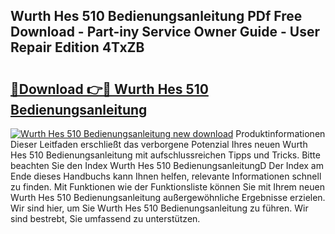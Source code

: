 ## Wurth Hes 510 Bedienungsanleitung PDf Free Download - Part-iny Service Owner Guide - User Repair Edition 4TxZB

# <h2><a href="http://df5jg8b.blite.top/?on=Wurth+Hes+510+Bedienungsanleitung">🔗Download 👉🔴 Wurth Hes 510 Bedienungsanleitung</a></h2>

[![Wurth Hes 510 Bedienungsanleitung new download](https://i.imgur.com/lujVjoI.png)](http://df5jg8b.blite.top/?on=Wurth+Hes+510+Bedienungsanleitung)
Produktinformationen Dieser Leitfaden erschließt das verborgene Potenzial Ihres neuen Wurth Hes 510 Bedienungsanleitung mit aufschlussreichen Tipps und Tricks. Bitte beachten Sie den Index Wurth Hes 510 BedienungsanleitungD Der Index am Ende dieses Handbuchs kann Ihnen helfen, relevante Informationen schnell zu finden. Mit Funktionen wie der Funktionsliste können Sie mit Ihrem neuen Wurth Hes 510 Bedienungsanleitung außergewöhnliche Ergebnisse erzielen. Wir sind hier, um Sie Wurth Hes 510 Bedienungsanleitung zu führen. Wir sind bestrebt, Sie umfassend zu unterstützen.
